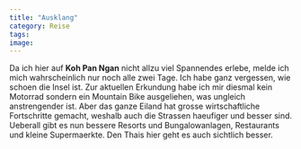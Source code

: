 ```yaml
---
title: "Ausklang"
category: Reise
tags: 
image: 
---
```


Da ich hier auf **Koh Pan Ngan** nicht allzu viel Spannendes erlebe, melde ich mich wahrscheinlich nur noch alle zwei Tage. Ich habe ganz vergessen, wie schoen die Insel ist. Zur aktuellen Erkundung habe ich mir diesmal kein Motorrad sondern ein Mountain Bike ausgeliehen, was ungleich anstrengender ist. Aber das ganze Eiland hat grosse wirtschaftliche Fortschritte gemacht, weshalb auch die Strassen haeufiger und besser sind. Ueberall gibt es nun bessere Resorts und Bungalowanlagen, Restaurants und kleine Supermaerkte. Den Thais hier geht es auch sichtlich besser.

